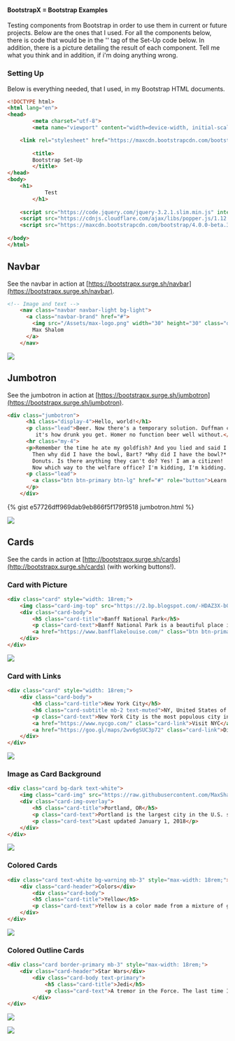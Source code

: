 #### BootstrapX = Bootstrap Examples

Testing components from Bootstrap in order to use them in current or future projects. Below are the ones that I used. For all the components below, there is code that would be in the '<body>' tag of the Set-Up code below. In addition, there is a picture detailing the result of each component. Tell me what you think and in addition, if i'm doing anything wrong.

### Setting Up

Below is everything needed, that I used, in my Bootstrap HTML documents. 

```html
<!DOCTYPE html>
<html lang="en">
<head>
    	<meta charset="utf-8">
    	<meta name="viewport" content="width=device-width, initial-scale=1, shrink-to-fit=no">

	<link rel="stylesheet" href="https://maxcdn.bootstrapcdn.com/bootstrap/4.0.0-beta.3/css/bootstrap.min.css" integrity="sha384-Zug+QiDoJOrZ5t4lssLdxGhVrurbmBWopoEl+M6BdEfwnCJZtKxi1KgxUyJq13dy" crossorigin="anonymous">
    
    	<title>
		Bootstrap Set-Up
    	</title>
</head>
<body>
	<h1>
      		Test
    	</h1>
    
	<script src="https://code.jquery.com/jquery-3.2.1.slim.min.js" integrity="sha384-KJ3o2DKtIkvYIK3UENzmM7KCkRr/rE9/Qpg6aAZGJwFDMVNA/GpGFF93hXpG5KkN" crossorigin="anonymous"></script>
	<script src="https://cdnjs.cloudflare.com/ajax/libs/popper.js/1.12.9/umd/popper.min.js" integrity="sha384-ApNbgh9B+Y1QKtv3Rn7W3mgPxhU9K/ScQsAP7hUibX39j7fakFPskvXusvfa0b4Q" crossorigin="anonymous"></script>
	<script src="https://maxcdn.bootstrapcdn.com/bootstrap/4.0.0-beta.3/js/bootstrap.min.js" integrity="sha384-a5N7Y/aK3qNeh15eJKGWxsqtnX/wWdSZSKp+81YjTmS15nvnvxKHuzaWwXHDli+4" crossorigin="anonymous"></script>
    
</body>
</html>
```



## Navbar
See the navbar in action at [https://bootstrapx.surge.sh/navbar](https://bootstrapx.surge.sh/navbar).

```html
<!-- Image and text -->
    <nav class="navbar navbar-light bg-light">
      <a class="navbar-brand" href="#">
        <img src="/Assets/max-logo.png" width="30" height="30" class="d-inline-block align-top" alt="">
        Max Shalom
      </a>
    </nav>
```

![](https://github.com/MaxShalom/BootstrapX/blob/master/docs/Component%20Example%20Pictures/navbar.png?raw=true)


## Jumbotron
See the jumbotron in action at [https://bootstrapx.surge.sh/jumbotron](https://bootstrapx.surge.sh/jumbotron).
```html
<div class="jumbotron">
      <h1 class="display-4">Hello, world!</h1>
      <p class="lead">Beer. Now there's a temporary solution. Duffman can't breathe! OH NO! Son, when you participate in sporting events, it's not whether you win or lose:
         it's how drunk you get. Homer no function beer well without.</p>
      <hr class="my-4">
      <p>Remember the time he ate my goldfish? And you lied and said I never had goldfish. 
        Then why did I have the bowl, Bart? *Why did I have the bowl?* 
        Donuts. Is there anything they can't do? Yes! I am a citizen! 
        Now which way to the welfare office? I'm kidding, I'm kidding. I work, I work.</p>
      <p class="lead">
        <a class="btn btn-primary btn-lg" href="#" role="button">Learn more</a>
      </p>
    </div>
```

{% gist e57726dff969dab9eb866f5f179f9518 jumbotron.html %}

![](https://github.com/MaxShalom/BootstrapX/blob/master/docs/Component%20Example%20Pictures/jumbotron.png?raw=true)

## Cards
See the cards in action at [http://bootstrapx.surge.sh/cards](http://bootstrapx.surge.sh/cards) (with working buttons!).


### Card with Picture
```html
<div class="card" style="width: 18rem;">
	<img class="card-img-top" src="https://2.bp.blogspot.com/-HDAZ3X-b0r0/V3Wh6pCV-WI/AAAAAAAA57o/hI1KVFR2wYELGnlscZV4pbdaWsbV2U1igCLcB/s1600/Banff-National-Park-14.jpg" alt="Card image cap">
	<div class="card-body">
		<h5 class="card-title">Banff National Park</h5>
		<p class="card-text">Banff National Park is a beautiful place in Alberta, Canada.</p>
		<a href="https://www.banfflakelouise.com/" class="btn btn-primary">Go somewhere</a>
	</div>
</div>
```

![](https://github.com/MaxShalom/BootstrapX/blob/master/docs/Component%20Example%20Pictures/card-pictures.png?raw=true)

### Card with Links
```html
<div class="card" style="width: 18rem;">
	<div class="card-body">
		<h5 class="card-title">New York City</h5>
		<h6 class="card-subtitle mb-2 text-muted">NY, United States of America</h6>
		<p class="card-text">New York City is the most populous city in the United States, with an estimated 2016 population of 8,537,673 people.</p>
		<a href="https://www.nycgo.com/" class="card-link">Visit NYC</a>
		<a href="https://goo.gl/maps/2wv6gSUC3p72" class="card-link">Directions</a>
	</div>
</div>
```

![](https://github.com/MaxShalom/BootstrapX/blob/master/docs/Component%20Example%20Pictures/card-links.png?raw=true)

### Image as Card Background
```html
<div class="card bg-dark text-white">
	<img class="card-img" src="https://raw.githubusercontent.com/MaxShalom/BootstrapX/master/Components/assets/gradient.png" alt="Card image">
	<div class="card-img-overlay">
		<h5 class="card-title">Portland, OR</h5>
		<p class="card-text">Portland is the largest city in the U.S. state of Oregon and the seat of Multnomah County. The population is 639,863 people.</p>
		<p class="card-text">Last updated January 1, 2018</p>
	</div>
</div>
```

![](https://github.com/MaxShalom/BootstrapX/blob/master/docs/Component%20Example%20Pictures/card-img-back.png?raw=true)

### Colored Cards
```html
<div class="card text-white bg-warning mb-3" style="max-width: 18rem;">
	<div class="card-header">Colors</div>
      	<div class="card-body">
		<h5 class="card-title">Yellow</h5>
		<p class="card-text">Yellow is a color made from a mixture of green and blue.</p>
	</div>
</div>
```

![](https://github.com/MaxShalom/BootstrapX/blob/master/docs/Component%20Example%20Pictures/colored-cards.png?raw=true)

### Colored Outline Cards
```html
<div class="card border-primary mb-3" style="max-width: 18rem;">
	<div class="card-header">Star Wars</div>
    	<div class="card-body text-primary">
      		<h5 class="card-title">Jedi</h5>
      		<p class="card-text">A tremor in the Force. The last time I felt it was in the presence of my old master. </p>
    	</div>
</div>
```

![](https://github.com/MaxShalom/BootstrapX/blob/master/docs/Component%20Example%20Pictures/outline-colored-cards.png?raw=true)


![](https://github.com/MaxShalom/BootstrapX/blob/master/docs/assets/Logos/word-logo.png?raw=true)

